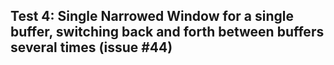## Test 4: Single Narrowed Window for a single buffer, switching back and forth between buffers several times (issue #44)
